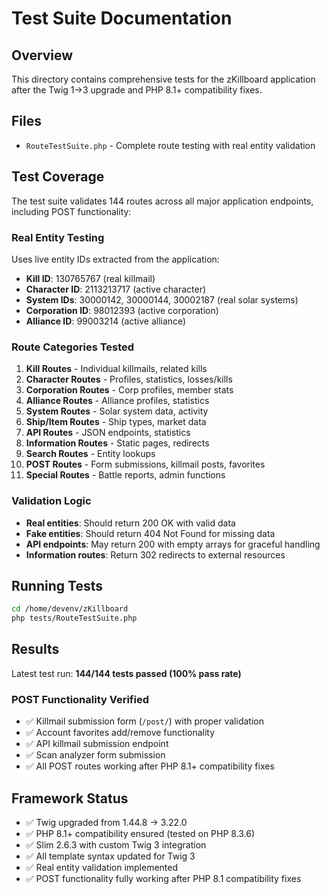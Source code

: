 # Test Suite Documentation

## Overview
This directory contains comprehensive tests for the zKillboard application after the Twig 1→3 upgrade and PHP 8.1+ compatibility fixes.

## Files
- `RouteTestSuite.php` - Complete route testing with real entity validation

## Test Coverage
The test suite validates 144 routes across all major application endpoints, including POST functionality:

### Real Entity Testing
Uses live entity IDs extracted from the application:
- **Kill ID**: 130765767 (real killmail)
- **Character ID**: 2113213717 (active character)
- **System IDs**: 30000142, 30000144, 30002187 (real solar systems)
- **Corporation ID**: 98012393 (active corporation)
- **Alliance ID**: 99003214 (active alliance)

### Route Categories Tested
1. **Kill Routes** - Individual killmails, related kills
2. **Character Routes** - Profiles, statistics, losses/kills
3. **Corporation Routes** - Corp profiles, member stats
4. **Alliance Routes** - Alliance profiles, statistics
5. **System Routes** - Solar system data, activity
6. **Ship/Item Routes** - Ship types, market data
7. **API Routes** - JSON endpoints, statistics
8. **Information Routes** - Static pages, redirects
9. **Search Routes** - Entity lookups
10. **POST Routes** - Form submissions, killmail posts, favorites
11. **Special Routes** - Battle reports, admin functions

### Validation Logic
- **Real entities**: Should return 200 OK with valid data
- **Fake entities**: Should return 404 Not Found for missing data
- **API endpoints**: May return 200 with empty arrays for graceful handling
- **Information routes**: Return 302 redirects to external resources

## Running Tests
```bash
cd /home/devenv/zKillboard
php tests/RouteTestSuite.php
```

## Results
Latest test run: **144/144 tests passed (100% pass rate)**

### POST Functionality Verified
- ✅ Killmail submission form (`/post/`) with proper validation
- ✅ Account favorites add/remove functionality  
- ✅ API killmail submission endpoint
- ✅ Scan analyzer form submission
- ✅ All POST routes working after PHP 8.1+ compatibility fixes

## Framework Status
- ✅ Twig upgraded from 1.44.8 → 3.22.0
- ✅ PHP 8.1+ compatibility ensured (tested on PHP 8.3.6)
- ✅ Slim 2.6.3 with custom Twig 3 integration
- ✅ All template syntax updated for Twig 3
- ✅ Real entity validation implemented
- ✅ POST functionality fully working after PHP 8.1 compatibility fixes